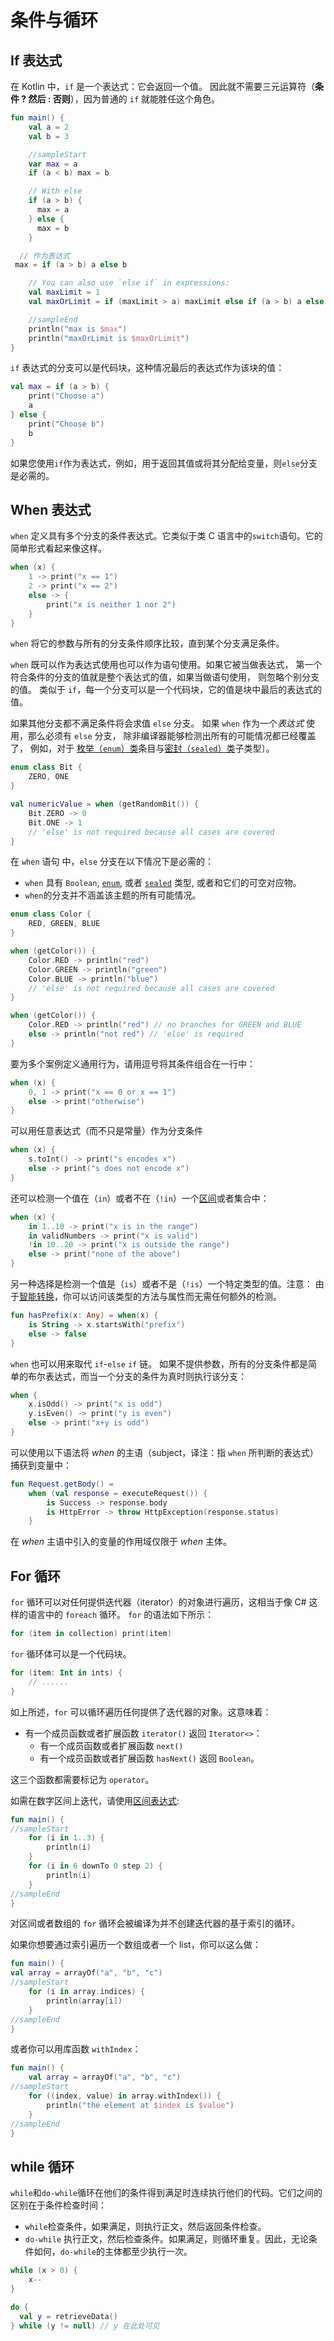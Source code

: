 # 条件与循环

## If 表达式

在 Kotlin 中，`if` 是一个表达式：它会返回一个值。 因此就不需要三元运算符（**条件 ? 然后 : 否则**），因为普通的 `if` 就能胜任这个角色。

```kotlin
fun main() {
    val a = 2
    val b = 3

    //sampleStart
    var max = a
    if (a < b) max = b

    // With else
    if (a > b) {
      max = a
    } else {
      max = b
    }

  // 作为表达式
 max = if (a > b) a else b

    // You can also use `else if` in expressions:
    val maxLimit = 1
    val maxOrLimit = if (maxLimit > a) maxLimit else if (a > b) a else b

    //sampleEnd
    println("max is $max")
    println("maxOrLimit is $maxOrLimit")
}
```

`if` 表达式的分支可以是代码块，这种情况最后的表达式作为该块的值：

```kotlin
val max = if (a > b) {
    print("Choose a")
    a
} else {
    print("Choose b")
    b
}
```

如果您使用`if`作为表达式，例如，用于返回其值或将其分配给变量，则`else`分支是必需的。

## When 表达式

`when` 定义具有多个分支的条件表达式。它类似于类 C 语言中的`switch`语句。它的简单形式看起来像这样。

```kotlin
when (x) {
    1 -> print("x == 1")
    2 -> print("x == 2")
    else -> {
        print("x is neither 1 nor 2")
    }
}
```

`when` 将它的参数与所有的分支条件顺序比较，直到某个分支满足条件。

`when` 既可以作为表达式使用也可以作为语句使用。如果它被当做表达式， 第一个符合条件的分支的值就是整个表达式的值，如果当做语句使用， 则忽略个别分支的值。 类似于 `if`，每一个分支可以是一个代码块，它的值是块中最后的表达式的值。

如果其他分支都不满足条件将会求值 `else` 分支。 如果 `when` 作为一个*表达式* 使用，那么必须有 `else` 分支， 除非编译器能够检测出所有的可能情况都已经覆盖了， 例如，对于 [枚举（`enum`）类](https://book.kotlincn.net/text/enum-classes.html)条目与[密封（`sealed`）类](https://book.kotlincn.net/text/sealed-classes.html)子类型〕。

```kotlin
enum class Bit {
    ZERO, ONE
}

val numericValue = when (getRandomBit()) {
    Bit.ZERO -> 0
    Bit.ONE -> 1
    // 'else' is not required because all cases are covered
}
```

在 `when` 语句 中，`else` 分支在以下情况下是必需的：

* `when` 具有 `Boolean`, [`enum`](https://book.kotlincn.net/text/enum-classes.html), 或者 [`sealed`](https://book.kotlincn.net/text/sealed-classes.html) 类型, 或者和它们的可空对应物。
* `when`的分支并不涵盖该主题的所有可能情况。

```kotlin
enum class Color {
    RED, GREEN, BLUE
}

when (getColor()) {  
    Color.RED -> println("red")
    Color.GREEN -> println("green")   
    Color.BLUE -> println("blue")
    // 'else' is not required because all cases are covered
}

when (getColor()) {
    Color.RED -> println("red") // no branches for GREEN and BLUE
    else -> println("not red") // 'else' is required
}
```

要为多个案例定义通用行为，请用逗号将其条件组合在一行中：

```kotlin
when (x) {
    0, 1 -> print("x == 0 or x == 1")
    else -> print("otherwise")
}
```

可以用任意表达式（而不只是常量）作为分支条件

```kotlin
when (x) {
    s.toInt() -> print("s encodes x")
    else -> print("s does not encode x")
}
```

还可以检测一个值在（`in`）或者不在（`!in`）一个[区间](https://book.kotlincn.net/text/ranges.html)或者集合中：

```kotlin
when (x) {
    in 1..10 -> print("x is in the range")
    in validNumbers -> print("x is valid")
    !in 10..20 -> print("x is outside the range")
    else -> print("none of the above")
}
```

另一种选择是检测一个值是（`is`）或者不是（`!is`）一个特定类型的值。注意： 由于[智能转换](https://book.kotlincn.net/text/typecasts.html#%E6%99%BA%E8%83%BD%E8%BD%AC%E6%8D%A2)，你可以访问该类型的方法与属性而无需任何额外的检测。

```kotlin
fun hasPrefix(x: Any) = when(x) {
    is String -> x.startsWith("prefix")
    else -> false
}
```

`when` 也可以用来取代 `if`-`else` `if` 链。 如果不提供参数，所有的分支条件都是简单的布尔表达式，而当一个分支的条件为真时则执行该分支：

```kotlin
when {
    x.isOdd() -> print("x is odd")
    y.isEven() -> print("y is even")
    else -> print("x+y is odd")
}
```

可以使用以下语法将 *when* 的主语（subject，译注：指 `when` 所判断的表达式）捕获到变量中：

```kotlin
fun Request.getBody() =
    when (val response = executeRequest()) {
        is Success -> response.body
        is HttpError -> throw HttpException(response.status)
    }
```

在 *when* 主语中引入的变量的作用域仅限于 *when* 主体。

## For 循环

`for` 循环可以对任何提供迭代器（iterator）的对象进行遍历，这相当于像 C# 这样的语言中的 `foreach` 循环。 `for` 的语法如下所示：

```kotlin
for (item in collection) print(item)
```

`for` 循环体可以是一个代码块。

```kotlin
for (item: Int in ints) {
    // ......
}
```

如上所述，`for` 可以循环遍历任何提供了迭代器的对象。这意味着：

* 有一个成员函数或者扩展函数 `iterator()` 返回 `Iterator<>`：
  * 有一个成员函数或者扩展函数 `next()`
  * 有一个成员函数或者扩展函数 `hasNext()` 返回 `Boolean`。

这三个函数都需要标记为 `operator`。

如需在数字区间上迭代，请使用[区间表达式](https://book.kotlincn.net/text/ranges.html):

```kotlin
fun main() {
//sampleStart
    for (i in 1..3) {
        println(i)
    }
    for (i in 6 downTo 0 step 2) {
        println(i)
    }
//sampleEnd
}
```

对区间或者数组的 `for` 循环会被编译为并不创建迭代器的基于索引的循环。

如果你想要通过索引遍历一个数组或者一个 list，你可以这么做：

```kotlin
fun main() {
val array = arrayOf("a", "b", "c")
//sampleStart
    for (i in array.indices) {
        println(array[i])
    }
//sampleEnd
}
```

或者你可以用库函数 `withIndex`：

```kotlin
fun main() {
    val array = arrayOf("a", "b", "c")
//sampleStart
    for ((index, value) in array.withIndex()) {
        println("the element at $index is $value")
    }
//sampleEnd
}
```

## while 循环

`while`和`do-while`循环在他们的条件得到满足时连续执行他们的代码。它们之间的区别在于条件检查时间：

* `while`检查条件，如果满足，则执行正文，然后返回条件检查。
* `do-while` 执行正文，然后检查条件。如果满足，则循环重复。因此，无论条件如何，`do-while`的主体都至少执行一次。

```kotlin
while (x > 0) {
    x--
}

do {
  val y = retrieveData()
} while (y != null) // y 在此处可见
```
